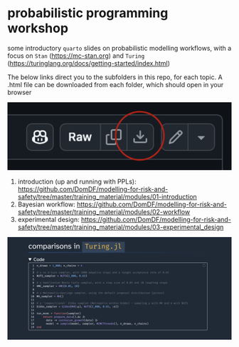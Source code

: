 # probabilistic programming workshop

some introductory `quarto` slides on probabilistic modelling workflows, with a focus on `Stan` (https://mc-stan.org) and `Turing` (https://turinglang.org/docs/getting-started/index.html)

The below links direct you to the subfolders in this repo, for each topic.
A .html file can be downloaded from each folder, which should open in your browser

![navigate to a presentation file, then click here](https://github.com/DomDF/modelling-for-risk-and-safety/blob/master/training_material/figures/save_presentations.png)

 1. introduction (up and running with PPLs): 
    https://github.com/DomDF/modelling-for-risk-and-safety/tree/master/training_material/modules/01-introduction
 2. Bayesian workflow: 
    https://github.com/DomDF/modelling-for-risk-and-safety/tree/master/training_material/modules/02-workflow
 3. experimental design: 
    https://github.com/DomDF/modelling-for-risk-and-safety/tree/master/training_material/modules/03-experimental_design

![example slide](https://github.com/DomDF/modelling-for-risk-and-safety/blob/master/training_material/figures/example_slide.png)
